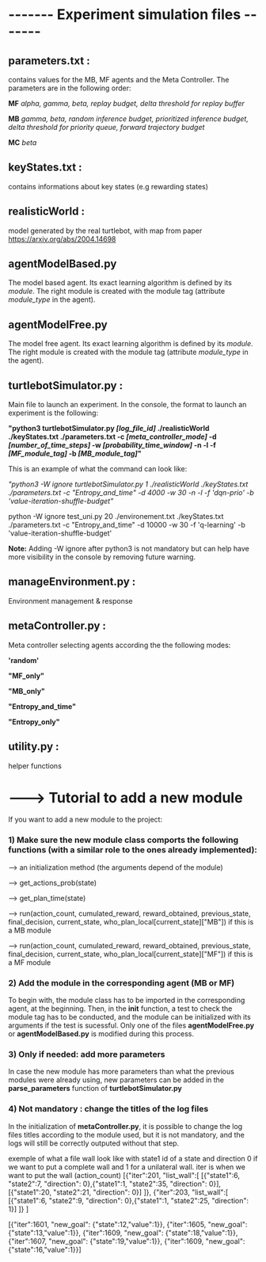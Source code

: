 # ------- Experiment simulation files -------

## parameters.txt : 
contains values for the MB, MF agents and the Meta Controller.  The parameters are in the following order:

**MF** *alpha, gamma, beta, replay budget, delta threshold for replay buffer*

**MB** *gamma, beta, random inference budget, prioritized inference budget, delta threshold for priority queue, forward trajectory budget*

**MC** *beta*

## keyStates.txt :
contains informations about key states (e.g rewarding states)

## realisticWorld :
model generated by the real turtlebot, with map from paper https://arxiv.org/abs/2004.14698 


## agentModelBased.py

The model based agent. Its exact learning algorithm is defined by its *module*. The right module is created with the module tag  (attribute *module_type* in the agent).

## agentModelFree.py

The model free agent. Its exact learning algorithm is defined by its *module*. The right module is created with the module tag  (attribute *module_type* in the agent).

## turtlebotSimulator.py :
Main file to launch an experiment. In the console, the format to launch an experiment is the following:

**"python3   turtlebotSimulator.py *[log_file_id]* ./realisticWorld ./keyStates.txt ./parameters.txt -c *[meta_controller_mode]* -d *[number_of_time_steps]* -w *[probability_time_window]* -n -l -f *[MF_module_tag]* -b *[MB_module_tag]*"**

This is an example of what the command can look like:

*"python3  -W ignore turtlebotSimulator.py 1 ./realisticWorld ./keyStates.txt ./parameters.txt -c "Entropy_and_time" -d 4000 -w 30 -n -l -f 'dqn-prio' -b 'value-iteration-shuffle-budget"*

python  -W ignore test_uni.py 20 ./environement.txt ./keyStates.txt ./parameters.txt -c "Entropy_and_time" -d 10000 -w 30  -f 'q-learning' -b 'value-iteration-shuffle-budget'

**Note:** Adding -W ignore after python3 is not mandatory but can help have more visibility in the console by removing future warning.


## manageEnvironment.py :
Environment management & response

## metaController.py : 
Meta controller selecting agents according the the following modes:

**'random'**

**"MF_only"**

**"MB_only"**

**"Entropy_and_time"**

**"Entropy_only"**


## utility.py : 
helper functions

# ---> Tutorial to add a new module

If you want to add a new module to the project:

### 1) Make sure the new module class comports the following functions (with a similar role to the ones already implemented):
--> an initialization method (the arguments depend of the module)

--> get_actions_prob(state)

--> get_plan_time(state)

--> run(action_count, cumulated_reward, reward_obtained, previous_state, final_decision, current_state, who_plan_local[current_state]["MB"]) if this is a MB module

--> run(action_count, cumulated_reward, reward_obtained, previous_state, final_decision, current_state, who_plan_local[current_state]["MF"]) if this is a MF module

### 2) Add the module in the corresponding agent (MB or MF)

To begin with, the module class has to be imported in the corresponding agent, at the beginning. Then, in the **init** function, a test to check the module tag has to be conducted, and the module can be initialized with its arguments if the test is sucessful. Only one of the files **agentModelFree.py** or **agentModelBased.py** is modified during this process.

### 3) Only if needed: add more parameters 

In case the new module has more parameters than what the previous modules were already using, new parameters can be added in the **parse_parameters** function of **turtlebotSimulator.py**

### 4) Not mandatory : change the titles of the log files

In the initialization of **metaController.py**, it is possible to change the log files titles according to the module used, but it is not mandatory, and the logs will still be correctly outputed without that step. 

exemple of what a file wall look like with state1 id of a state and direction 0 if we want to put a complete wall and 1 for a unilateral wall. iter is when we want to put the wall (action_count)
[{"iter":201, "list_wall":[ [{"state1":6, "state2":7, "direction": 0},{"state1":1, "state2":35, "direction": 0}], [{"state1":20, "state2":21, "direction": 0}] ]},
 {"iter":203, "list_wall":[ [{"state1":6, "state2":9, "direction": 0},{"state1":1, "state2":25, "direction": 1}] ]}
]


[{"iter":1601, "new_goal": {"state":12,"value":1}},
 {"iter":1605, "new_goal": {"state":13,"value":1}},
 {"iter":1609, "new_goal": {"state":18,"value":1}},
 {"iter":1607, "new_goal": {"state":19,"value":1}},
 {"iter":1609, "new_goal": {"state":16,"value":1}}]